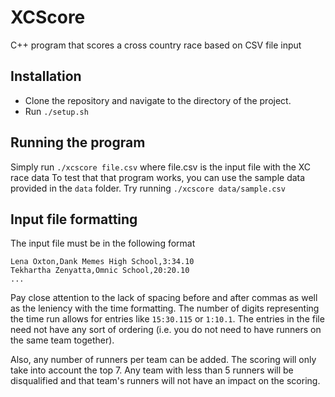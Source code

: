 # XCScore
C++ program that scores a cross country race based on CSV file input

## Installation
- Clone the repository and navigate to the directory of the project.
- Run `./setup.sh`

## Running the program
Simply run `./xcscore file.csv` where file.csv is the input file with the XC race data
To test that that program works, you can use the sample data provided in the `data` folder. Try running `./xcscore data/sample.csv`

## Input file formatting
The input file must be in the following format

```
Lena Oxton,Dank Memes High School,3:34.10
Tekhartha Zenyatta,Omnic School,20:20.10
...
```

Pay close attention to the lack of spacing before and after commas as well as the leniency with the time formatting.
The number of digits representing the time run allows for entries like `15:30.115` or `1:10.1`.
The entries in the file need not have any sort of ordering (i.e. you do not need to have runners on the same team together).

Also, any number of runners per team can be added. The scoring will only take into account the top 7. Any team with less than 5 runners will be disqualified and that team's runners will not have an impact on the scoring.
